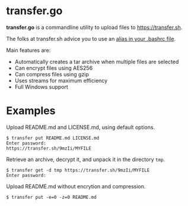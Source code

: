 
# transfer.go

**transfer.go** is a commandline utility to upload files to https://transfer.sh.

The folks at transfer.sh advice you to use an [alias in your .bashrc file][1].

Main features are:

- Automatically creates a tar archive when multiple files are selected
- Can encrypt files using AES256
- Can compress files using gzip
- Uses streams for maximum efficiency
- Full Windows support

# Examples

Upload README.md and LICENSE.md, using default options.

    $ transfer put README.md LICENSE.md
    Enter password:
    https://transfer.sh/9mzIi/MYFILE

Retrieve an archive, decrypt it, and unpack it in the directory `tmp`.

    $ transfer get -d tmp https://transfer.sh/9mzIi/MYFILE
    Enter password:

Upload README.md without encrytion and compression.

    $ transfer put -e=0 -z=0 README.md

[1]: https://gist.github.com/nl5887/a511f172d3fb3cd0e42d
